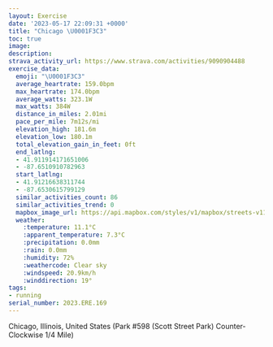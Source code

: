 ```yaml
---
layout: Exercise
date: '2023-05-17 22:09:31 +0000'
title: "Chicago \U0001F3C3"
toc: true
image:
description:
strava_activity_url: https://www.strava.com/activities/9090904488
exercise_data:
  emoji: "\U0001F3C3"
  average_heartrate: 159.0bpm
  max_heartrate: 174.0bpm
  average_watts: 323.1W
  max_watts: 384W
  distance_in_miles: 2.01mi
  pace_per_mile: 7m12s/mi
  elevation_high: 181.6m
  elevation_low: 180.1m
  total_elevation_gain_in_feet: 0ft
  end_latlng:
  - 41.911914171651006
  - -87.6510910782963
  start_latlng:
  - 41.91216638311744
  - -87.6530615799129
  similar_activities_count: 86
  similar_activities_trend: 0
  mapbox_image_url: https://api.mapbox.com/styles/v1/mapbox/streets-v11/static/path-5+787af2-1.0(g%7Bx~Fvk~uOAcBI%5B%3FMBIt%40cAJWVa%40Xk%40TyA%40sAHe%40%40iB%60%40KDCBGAe%40M%7BA%40%7BGKqC%3F%7DCEkABYDMPQv%40k%40L%3F%5EDHDF%5CBxCBjADPJTRLt%40HR%3Fd%40MLIPWDOAaDEc%40GUQSUEo%40Em%40FSJSXCNCh%40Dn%40A%7CABPJTVPTDz%40%40%60%40IVSHUBQEqDCQO%5BSK_%40C%7D%40BQBQLKRIj%40Bb%40%3FpBBZDLVTRF%60A%3FZCNGRWHWBQAqAG_BSc%40IGa%40IaABWBONKTGb%40C%7C%40BdAHr%40DNNLZLJBl%40%3Fd%40IRQHMH%5D%40QEkDEOIMWQSG%5DBo%40E_%40HEAgDAWHKJAFAPBh%40T~B%40%5CEzEBt%40C~%40Bv%40%3FbCLbBAJEJCbADnFAb%40),pin-s-s+e5b22e(-87.65132,41.91172),pin-s-f+89ae00(-87.64983000000004,41.910999999999994)/auto/800x800?access_token=pk.eyJ1Ijoiam9zaGJlY2ttYW4iLCJhIjoiY205eWR2aDd1MWZ6djJrbXc4a3M0bWZleiJ9.XiG9OWkNcZk2QzjJbxLB4A
  weather:
    :temperature: 11.1°C
    :apparent_temperature: 7.3°C
    :precipitation: 0.0mm
    :rain: 0.0mm
    :humidity: 72%
    :weathercode: Clear sky
    :windspeed: 20.9km/h
    :winddirection: 19°
tags:
- running
serial_number: 2023.ERE.169
---
```

Chicago, Illinois, United States (Park #598 (Scott Street Park) Counter-Clockwise 1/4 Mile)
